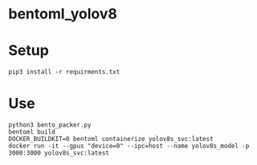 # bentoml_yolov8


# Setup

```
pip3 install -r requirments.txt
```

# Use 

```
python3 bento_packer.py
bentoml build
DOCKER_BUILDKIT=0 bentoml containerize yolov8s_svc:latest
docker run -it --gpus "device=0" --ipc=host --name yolov8s_model -p 3000:3000 yolov8s_svc:latest
```


